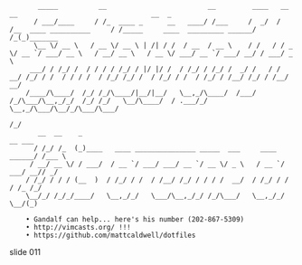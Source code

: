            _____          __                         __         ____   __                         __                                 __  _
          / ___/____     / /_  ____ _      __   ____/ /___     /  _/  / /__  ____ __________     / /_____     ____  _________ ______/ /_(_)_______
          \__ \/ __ \   / __ \/ __ \ | /| / /  / __  / __ \    / /   / / _ \/ __ `/ ___/ __ \   / __/ __ \   / __ \/ ___/ __ `/ ___/ __/ / ___/ _ \
         ___/ / /_/ /  / / / / /_/ / |/ |/ /  / /_/ / /_/ /  _/ /   / /  __/ /_/ / /  / / / /  / /_/ /_/ /  / /_/ / /  / /_/ / /__/ /_/ / /__/  __/
        /____/\____/  /_/ /_/\____/|__/|__/   \__,_/\____/  /___/  /_/\___/\__,_/_/  /_/ /_/   \__/\____/  / .___/_/   \__,_/\___/\__/_/\___/\___/
                                                                                                          /_/
           __  __    _                                                        __ ___
          / /_/ /_  (_)____   ____ _______________ _____  ___     ____ ______/ /___ \
         / __/ __ \/ / ___/  / __ `/ ___/ ___/ __ `/ __ \/ _ \   / __ `/ ___/ __// _/
        / /_/ / / / (__  )  / /_/ / /  / /__/ /_/ / / / /  __/  / /_/ / /  / /_ /_/
        \__/_/ /_/_/____/   \__,_/_/   \___/\__,_/_/ /_/\___/   \__,_/_/   \__/(_)

        • Gandalf can help... here's his number (202-867-5309)
        • http://vimcasts.org/ !!!
        • https://github.com/mattcaldwell/dotfiles















































































slide 011
